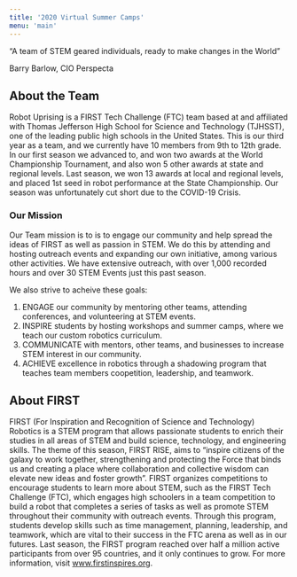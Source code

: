 ```yaml
---
title: '2020 Virtual Summer Camps'
menu: 'main'
---
```


“A team of STEM geared individuals, ready to make changes in the World”

Barry Barlow, CIO Perspecta

## About the Team

Robot Uprising is a FIRST Tech Challenge (FTC) team based at and affiliated with Thomas Jefferson High School for Science and Technology (TJHSST), one of the leading public high schools in the United States. This is our third year as a team, and we currently have 10 members from 9th to 12th grade. In our first season we advanced to, and won two awards at the World Championship Tournament, and also won 5 other awards at state and regional levels. Last season, we won 13 awards at local and regional levels, and placed 1st seed in robot performance at the State Championship. Our season was unfortunately cut short due to the COVID-19 Crisis.

### Our Mission

Our Team mission is to  is to engage our community and help spread the ideas of FIRST as well as passion in STEM. We do this by attending and hosting outreach events and expanding our own initiative, among various other activities. We have extensive outreach, with over 1,000 recorded hours and over 30 STEM Events just this past season.

We also strive to acheive these goals:

1. ENGAGE our community by mentoring other teams, attending conferences, and volunteering at STEM events.
2. INSPIRE students by hosting workshops and summer camps, where we teach our custom robotics curriculum.
3. COMMUNICATE with mentors, other teams, and businesses to increase STEM interest in our community.
4. ACHIEVE excellence in robotics through a shadowing program that teaches team members coopetition, leadership, and teamwork.

## About FIRST

FIRST (For Inspiration and Recognition of Science and Technology) Robotics is a STEM program that allows passionate students to enrich their studies in all areas of STEM and build science, technology, and engineering skills. The theme of this season, FIRST RISE, aims to “inspire citizens of the galaxy to work together, strengthening and protecting the Force that binds us and creating a place where collaboration and collective wisdom can elevate new ideas and foster growth”. FIRST organizes competitions to encourage students to learn more about STEM, such as the FIRST Tech Challenge (FTC), which engages high schoolers in a team competition to build a robot that completes a series of tasks as well as promote STEM throughout their community with outreach events. Through this program, students develop skills such as time management, planning, leadership, and teamwork, which are vital to their success in the FTC arena as well as in our futures. Last season, the FIRST program reached over half a million active participants from over 95 countries, and it only continues to grow. For more information, visit www.firstinspires.org.
